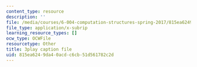 ```yaml
---
content_type: resource
description: ''
file: /media/courses/6-004-computation-structures-spring-2017/815ea6249da40acdc6cb51d561782c2d_Ht_tyuAWmpM.srt
file_type: application/x-subrip
learning_resource_types: []
ocw_type: OCWFile
resourcetype: Other
title: 3play caption file
uid: 815ea624-9da4-0acd-c6cb-51d561782c2d
---
```

